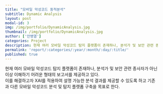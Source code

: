 ```yaml
---
title: "모바일 악성코드 동적분석"
subtitle: Dynamic Analysis
layout: post
modal-id: 3
img: /img/portfolio/DynamicAnalysis.jpg
thumbnail: /img/portfolio/DynamicAnalysis.jpg
author: ['안병열']
categories: Project
description: 현재 여러 모바일 악성코드 탐지 플랫폼이 존재하나, 분석가 및 보안 관련 종사자가 아닌 이상 이해하기 어려운 형태의 보고서를 제공하고 있다. 이를 해결하고자 XAI를 적용하여 설명 가능한 분석 결과를 제공할 수 있도록 하고 기존과 다른 모바일 악성코드 분석 및 탐지 플랫폼 구축을 목표로 한다.
permalink: 'report/:categories/:year/:month/:day/:title/'
published: true
---
```


현재 여러 모바일 악성코드 탐지 플랫폼이 존재하나, 분석가 및 보안 관련 종사자가 아닌 이상 이해하기 어려운 형태의 보고서를 제공하고 있다.  
이를 해결하고자 XAI를 적용하여 설명 가능한 분석 결과를 제공할 수 있도록 하고 기존과 다른 모바일 악성코드 분석 및 탐지 플랫폼 구축을 목표로 한다.